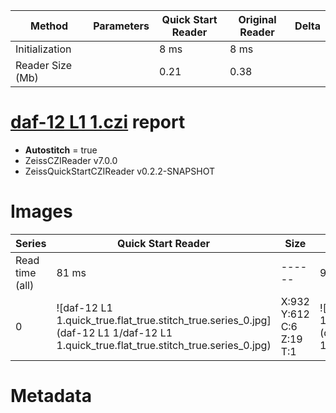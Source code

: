 |  Method            | Parameters       | Quick Start Reader | Original Reader | Delta  |
| -------------------|------------------|--------------------|-----------------|------- |
| Initialization     |                  |8 ms|8 ms|        |
| Reader Size (Mb)     |                  |0.21|0.38|        |
# [daf-12 L1 1.czi](https://zenodo.org/record/5602160/files/daf-12%20L1%201.czi) report
 - **Autostitch** = true
 - ZeissCZIReader v7.0.0
 - ZeissQuickStartCZIReader v0.2.2-SNAPSHOT

# Images 

| Series            | Quick Start Reader | Size | Original Reader | Size | #Diffs |
|-------------------|--------------------|------|-----------------|------|--------|
| Read time (all)   |81 ms|------|96 ms|------|--------|
|0|![daf-12 L1 1.quick_true.flat_true.stitch_true.series_0.jpg](daf-12 L1 1/daf-12 L1 1.quick_true.flat_true.stitch_true.series_0.jpg)|X:932<br>Y:612<br>C:6<br>Z:19<br>T:1|![daf-12 L1 1.quick_false.flat_true.stitch_true.series_0.jpg](daf-12 L1 1/daf-12 L1 1.quick_false.flat_true.stitch_true.series_0.jpg)|X:932<br>Y:612<br>C:6<br>Z:19<br>T:1|0|

# Metadata

